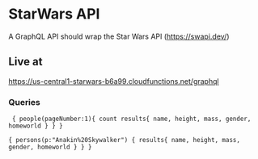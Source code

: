 # StarWars API

A GraphQL API should wrap the Star Wars API (https://swapi.dev/)

## Live at

https://us-central1-starwars-b6a99.cloudfunctions.net/graphql

### Queries

`` {
    people(pageNumber:1){
      count
      results{
      name,
      height,
      mass,
      gender,
      homeworld
      }
    }
  }``

  ``{
         persons(p:"Anakin%20Skywalker") {
               results{
               name,
             height,
             mass,
             gender,
             homeworld
             }
           }
       } ``
